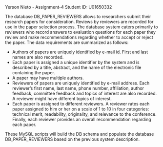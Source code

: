 Yerson Nieto - Assignment-4
Student ID: U01650332

The database DB_PAPER_REVIEWERS allows to researchers submit their research papers for consideration. Reviews by reviewers are recorded for use in the paper selection process. The database system caters primarily to reviewers who record answers to evaluation questions for each paper they review and make recommendations regarding whether to accept or reject the paper. The data requirements are summarized as follows:
- Authors of papers are uniquely identified by e-mail id. First and last names are also recorded.
- Each paper is assigned a unique identifier by the system and is described by a title, abstract, and the name of the electronic file containing the paper.
- A paper may have multiple authors.
- Reviewers of papers are uniquely identified by e-mail address. Each reviewer’s first name, last name, phone number, affiliation, author feedback, committee feedback and topics of interest are also recorded. A reviewer might have different topics of interest.
- Each paper is assigned to different reviewers. A reviewer rates each paper assigned to him or her on a scale of 1 to 10 in four categories: technical merit, readability, originality, and relevance to the conference.
Finally, each reviewer provides an overall recommendation regarding each paper.

These MySQL scripts will build the DB schema and populate the database DB_PAPER_REVIEWERS based on the previous system description.
